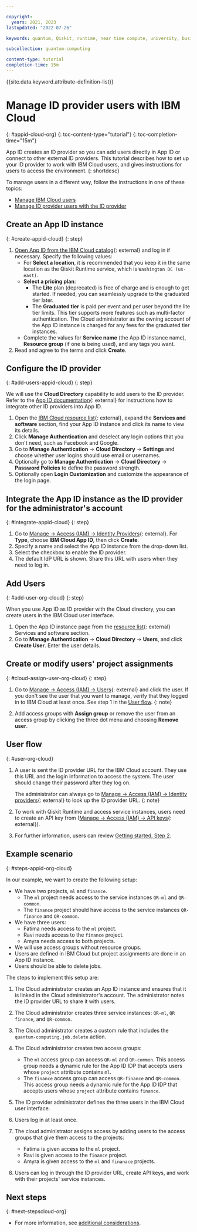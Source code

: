 ```yaml
---

copyright:
  years: 2021, 2023
lastupdated: "2022-07-26"

keywords: quantum, Qiskit, runtime, near time compute, university, business, organization, appid

subcollection: quantum-computing

content-type: tutorial
completion-time: 15m
---
```


{{site.data.keyword.attribute-definition-list}}

# Manage ID provider users with IBM Cloud
{: #appid-cloud-org}
{: toc-content-type="tutorial"}
{: toc-completion-time="15m"}

App ID creates an ID provider so you can add users directly in App ID or connect to other external ID providers. This tutorial describes how to set up your ID provider to work with IBM Cloud users, and gives instructions for users to access the environment.
{: shortdesc}

To manage users in a different way, follow the instructions in one of these topics:

* [Manage IBM Cloud users](/docs/quantum-computing?topic=quantum-computing-cloud-provider-org)
* [Manage ID provider users with the ID provider](/docs/quantum-computing?topic=quantum-computing-appid-org)


## Create an App ID instance
{: #create-appid-cloud}
{: step}

1. [Open App ID from the IBM Cloud catalog](https://cloud.ibm.com/catalog/services/app-id){: external} and log in if necessary. Specify the following values:
    * For **Select a location**, it is recommended that you keep it in the same location as the Qiskit Runtime service, which is `Washington DC (us-east)`.
    * **Select a pricing plan**:
       * The **Lite** plan (deprecated) is free of charge and is enough to get started. If needed, you can seamlessly upgrade to the graduated tier later.
       * The **Graduated tier** is paid per event and per user beyond the lite tier limits. This tier supports more features such as multi-factor authentication. The Cloud administrator as the owning account of the App ID instance is charged for any fees for the graduated tier instances.
    * Complete the values for **Service name** (the App ID instance name), **Resource group** (if one is being used), and any tags you want.
2. Read and agree to the terms and click **Create**.

## Configure the ID provider
{: #add-users-appid-cloud}
{: step}

We will use the **Cloud Directory** capability to add users to the ID provider.
Refer to the [App ID documentation](/docs/appid){: external} for instructions how to integrate other ID providers into App ID.

1. Open the [IBM Cloud resource list](https://cloud.ibm.com/resources){: external}, expand the **Services and software** section, find your App ID instance and click its name to view its details.
2. Click **Manage Authentication** and deselect any login options that you don't need, such as Facebook and Google.
3. Go to **Manage Authentication** → **Cloud Directory** → **Settings** and choose whether user logins should use email or usernames.
4. Optionally go to **Manage Authentication** → **Cloud Directory** → **Password Policies** to define the password strength.
5. Optionally open **Login Customization** and customize the appearance of the login page.

## Integrate the App ID instance as the ID provider for the administrator's account
{: #integrate-appid-cloud}
{: step}

1. Go to [Manage → Access (IAM) → Identity Providers](https://cloud.ibm.com/iam/identity-providers){: external}. For **Type**, choose **IBM Cloud App ID**, then click **Create**.
2. Specify a name and select the App ID instance from the drop-down list.
3. Select the checkbox to enable the ID provider.
4. The default IdP URL is shown. Share this URL with users when they need to log in.

## Add Users
{: #add-user-org-cloud}
{: step}

When you use App ID as ID provider with the Cloud directory, you can create users in the IBM Cloud user interface.

1. Open the App ID instance page from the [resource list](https://cloud.ibm.com/resources){: external} Services and software section.
2. Go to **Manage Authentication** → **Cloud Directory** → **Users**, and click **Create User**. Enter the user details.

## Create or modify users' project assignments
{: #cloud-assign-user-org-cloud}
{: step}

1. Go to [Manage → Access (IAM) → Users](https://cloud.ibm.com/iam/users){: external} and click the user.
   If you don't see the user that you want to manage, verify that they logged in to IBM Cloud at least once. See step 1 in the [User flow](#user-org-cloud).
   {: note}

2. Add access groups with **Assign group** or remove the user from an access group by clicking the three dot menu and choosing **Remove user**.

## User flow
{: #user-org-cloud}

1. A user is sent the ID provider URL for the IBM Cloud account. They use this URL and the login information to access the system. The user should change their password after they log on.

   The administrator can always go to [Manage → Access (IAM) → Identity providers](https://cloud.ibm.com/iam/identity-providers){: external} to look up the ID provider URL.
   {: note}

2. To work with Qiskit Runtime and access service instances, users need to create an API key from ([Manage → Access (IAM) → API keys](https://cloud.ibm.com/iam/apikeys){: external}).
3. For further information, users can review [Getting started, Step 2](/docs/quantum-computing?topic=quantum-computing-get-started#install-packages).

## Example scenario
{: #steps-appid-org-cloud}

In our example, we want to create the following setup:

* We have two projects, `ml` and `finance`.
   * The `ml` project needs access to the service instances `QR-ml` and `QR-common`.
   * The `finance` project should have access to the service instances `QR-finance` and `QR-common`.
* We have three users:
   * Fatima needs access to the `ml` project.
   * Ravi needs access to the `finance` project.
   * Amyra needs access to both projects.
* We will use access groups without resource groups.
* Users are defined in IBM Cloud but project assignments are done in an App ID instance.
* Users should be able to delete jobs.

The steps to implement this setup are:

1. The Cloud administrator creates an App ID instance and ensures that it is linked in the Cloud administrator's account. The administrator notes the ID provider URL to share it with users.
2. The Cloud administrator creates three service instances: `QR-ml`, `QR finance`, and `QR-common`.
3. The Cloud administrator creates a custom rule that includes the `quantum-computing.job.delete` action.
4. The Cloud administrator creates two access groups:
   * The `ml` access group can access `QR-ml` and `QR-common`. This access group needs a dynamic rule for the App ID IDP that accepts users whose `project` attribute contains `ml`.
   * The `finance` access group can access `QR-finance` and `QR-common`. This access group needs a dynamic rule for the App ID IDP that accepts users whose `project` attribute contains `finance`.

5. The ID provider administrator defines the three users in the IBM Cloud user interface.
1. Users log in at least once.
6. The cloud administrator assigns access by adding users to the access groups that give them access to the projects:
   * Fatima is given access to the `ml` project.
   * Ravi is given access to the `finance` project.
   * Amyra is given access to the `ml` and `finanace` projects.
6. Users can log in through the ID provider URL, create API keys, and work with their projects' service instances.

## Next steps
{: #next-stepscloud-org}

* For more information, see [additional considerations](/docs/quantum-computing?topic=quantum-computing-considerations-org).
